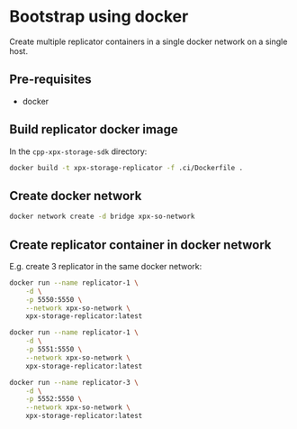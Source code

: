 # Bootstrap using docker

Create multiple replicator containers in a single docker network on a single host.

## Pre-requisites
- docker

## Build replicator docker image

In the `cpp-xpx-storage-sdk` directory:

```bash
docker build -t xpx-storage-replicator -f .ci/Dockerfile .
```

## Create docker network

```bash
docker network create -d bridge xpx-so-network
```

## Create replicator container in docker network

E.g. create 3 replicator in the same docker network:

```bash
docker run --name replicator-1 \
    -d \
    -p 5550:5550 \
    --network xpx-so-network \
    xpx-storage-replicator:latest

docker run --name replicator-1 \
    -d \
    -p 5551:5550 \
    --network xpx-so-network \
    xpx-storage-replicator:latest

docker run --name replicator-3 \
    -d \
    -p 5552:5550 \
    --network xpx-so-network \
    xpx-storage-replicator:latest
```